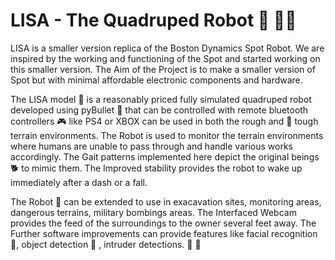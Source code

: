 # LISA - The Quadruped Robot 🤖 🐕‍🦺

LISA is a smaller version replica of the Boston Dynamics Spot Robot. We are inspired by the working and functioning of the Spot and started working on this smaller version. The Aim of the Project is to make a smaller version of Spot but with minimal affordable electronic components and hardware. 



The LISA model 🤖 is a reasonably priced fully simulated quadruped robot developed using pyBullet 🐍 that can be controlled with remote bluetooth controllers 🎮 like PS4 or XBOX can be used in both the rough and 🌳 tough terrain environments. The Robot is used to monitor the terrain environments where humans are unable to pass through and handle various works accordingly. The Gait patterns implemented here depict the original beings 🐕 to mimic them. The Improved stability provides the robot to wake up immediately after a dash or a fall.

The Robot 🤖 can be extended to use in exacavation sites, monitoring areas, dangerous terrains, military bombings areas. The Interfaced Webcam provides the feed of the surroundings to the owner several feet away. The Further software improvements can provide features like facial recognition 🌝, object detection 🏀 ,  intruder detections. 👏 👏
